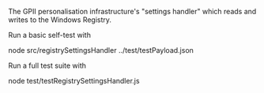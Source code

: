 The GPII personalisation infrastructure's "settings handler" which reads and writes to the Windows Registry.

Run a basic self-test with

node src/registrySettingsHandler ../test/testPayload.json

Run a full test suite with

node test/testRegistrySettingsHandler.js